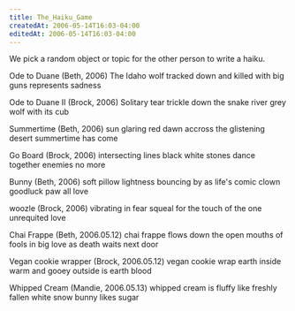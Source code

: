 ```yaml
---
title: The_Haiku_Game
createdAt: 2006-05-14T16:03-04:00
editedAt: 2006-05-14T16:03-04:00
---
```


We pick a random object or topic for the other person to write a haiku.

Ode to Duane (Beth, 2006)
  The Idaho wolf
  tracked down and killed with big guns
  represents sadness

Ode to Duane II (Brock, 2006)
  Solitary tear
  trickle down the snake river
  grey wolf with its cub

Summertime (Beth, 2006)
  sun glaring red dawn
  accross the glistening desert
  summertime has come

Go Board (Brock, 2006)
  intersecting lines
  black white stones dance together
  enemies no more

Bunny (Beth, 2006)
  soft pillow lightness
  bouncing by as life's comic clown
  goodluck paw all love

woozle (Brock, 2006)
  vibrating in fear
  squeal for the touch of the one
  unrequited love

Chai Frappe (Beth, 2006.05.12)
  chai frappe flows down
  the open mouths of fools in big love
  as death waits next door

Vegan cookie wrapper (Brock, 2006.05.12)
  vegan cookie wrap
  earth inside warm and gooey
  outside is earth blood

Whipped Cream (Mandie, 2006.05.13)
  whipped cream is fluffy
  like freshly fallen white snow
  bunny likes sugar


